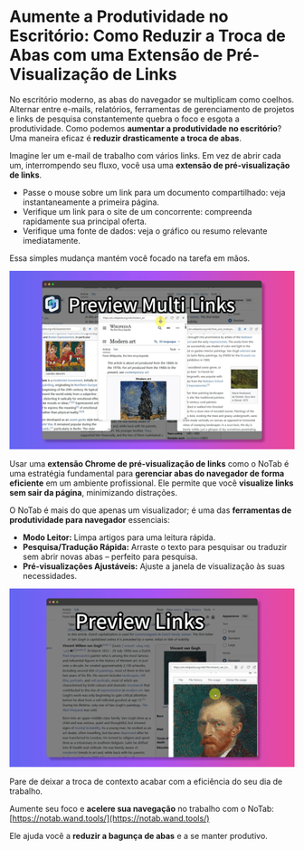
# Aumente a Produtividade no Escritório: Como Reduzir a Troca de Abas com uma Extensão de Pré-Visualização de Links

No escritório moderno, as abas do navegador se multiplicam como coelhos. Alternar entre e-mails, relatórios, ferramentas de gerenciamento de projetos e links de pesquisa constantemente quebra o foco e esgota a produtividade. Como podemos **aumentar a produtividade no escritório**? Uma maneira eficaz é **reduzir drasticamente a troca de abas**.

Imagine ler um e-mail de trabalho com vários links. Em vez de abrir cada um, interrompendo seu fluxo, você usa uma **extensão de pré-visualização de links**.
*   Passe o mouse sobre um link para um documento compartilhado: veja instantaneamente a primeira página.
*   Verifique um link para o site de um concorrente: compreenda rapidamente sua principal oferta.
*   Verifique uma fonte de dados: veja o gráfico ou resumo relevante imediatamente.

Essa simples mudança mantém você focado na tarefa em mãos.

![Produtividade no escritório com pré-visualização de links](../images/notab1.png)

Usar uma **extensão Chrome de pré-visualização de links** como o NoTab é uma estratégia fundamental para **gerenciar abas do navegador de forma eficiente** em um ambiente profissional. Ele permite que você **visualize links sem sair da página**, minimizando distrações.

O NoTab é mais do que apenas um visualizador; é uma das **ferramentas de produtividade para navegador** essenciais:
*   **Modo Leitor:** Limpa artigos para uma leitura rápida.
*   **Pesquisa/Tradução Rápida:** Arraste o texto para pesquisar ou traduzir sem abrir novas abas – perfeito para pesquisa.
*   **Pré-visualizações Ajustáveis:** Ajuste a janela de visualização às suas necessidades.

![Recurso de pesquisa rápida do NoTab](../images/notab2.png)

Pare de deixar a troca de contexto acabar com a eficiência do seu dia de trabalho.

Aumente seu foco e **acelere sua navegação** no trabalho com o NoTab: [https://notab.wand.tools/](https://notab.wand.tools/)

Ele ajuda você a **reduzir a bagunça de abas** e a se manter produtivo.

